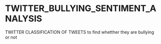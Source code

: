 # TWITTER_BULLYING_SENTIMENT_ANALYSIS
TWITTER CLASSIFICATION OF TWEETS to find whetther they are bullying or not
